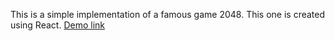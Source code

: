 This is a simple implementation of a famous game 2048. This one is created using React. 
[Demo link](https://d-lobanov-2048.glitch.me/)
